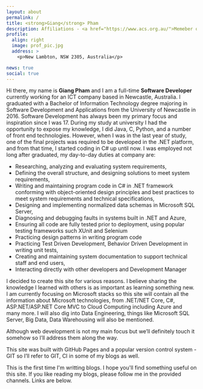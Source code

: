 ```yaml
---
layout: about
permalink: /
title: <strong>Giang</strong> Pham
description: Affiliations - <a href="https://www.acs.org.au/">Memeber of Australian Computer Society</a> 
profile:
  align: right
  image: prof_pic.jpg
  address: >
    <p>New Lambton, NSW 2305, Australia</p>

news: true
social: true
---
```

Hi there, my name is <strong>Giang Pham</strong> and I am a full-time <strong>Software Developer</strong> currently working for an ICT company based in Newcastle, Australia. I graduated with a Bachelor of Information Technology degree majoring in Software Development and Applications from the University of Newcastle in 2016. Software Development has always been my primary focus and inspiration since I was 17. During my study at university I had the opportunity to expose my knowledge, I did Java, C, Python, and a number of front end technologies. However, when I was in the last year of study, one of the final projects was required to be developed in the .NET platform, and from that time, I started coding in C# up until now. I was employed not long after graduated, my day-to-day duties at company are: 
* Researching, analyzing and evaluating system requirements,
* Defining the overall structure, and designing solutions to meet system requirements,
* Writing and maintaining program code in C# in .NET framework conforming with object-oriented design principles and best practices to meet system requirements and technical specifications,
* Designing and implementing normalized data schemas in Microsoft SQL Server,
* Diagnosing and debugging faults in systems built in .NET and Azure,
* Ensuring all code are fully tested prior to deployment, using popular testing frameworks such XUnit and Selenium
* Practicing design patterns in writing program code
* Practicing Test Driven Development, Behavior Driven Development in writing unit tests,
* Creating and maintaining system documentation to support technical staff and end users,
* Interacting directly with other developers and Development Manager

I decided to create this site for various reasons. I believe sharing the knowledge I learned with others is as important as learning something new. I am currently focusing on Microsoft stacks so this site will contain all the information about Microsoft technologies, from .NET/NET Core, C#, ASP.NET/ASP.NET Core MVC to Cloud Computing including Azure and many more. I will also dig into Data Engineering, things like Microsoft SQL Server, Big Data, Data Warehousing will also be mentioned. 

Although web development is not my main focus but we’ll definitely touch it somehow so I’ll address them along the way. 

This site was built with GitHub Pages and a popular version control system - GIT so I’ll refer to GIT, CI in some of my blogs as well. 

This is the first time I'm writting blogs. I hope you'll find something useful on this site.
If you like reading my blogs, please follow me in the provided channels. Links are below. 


